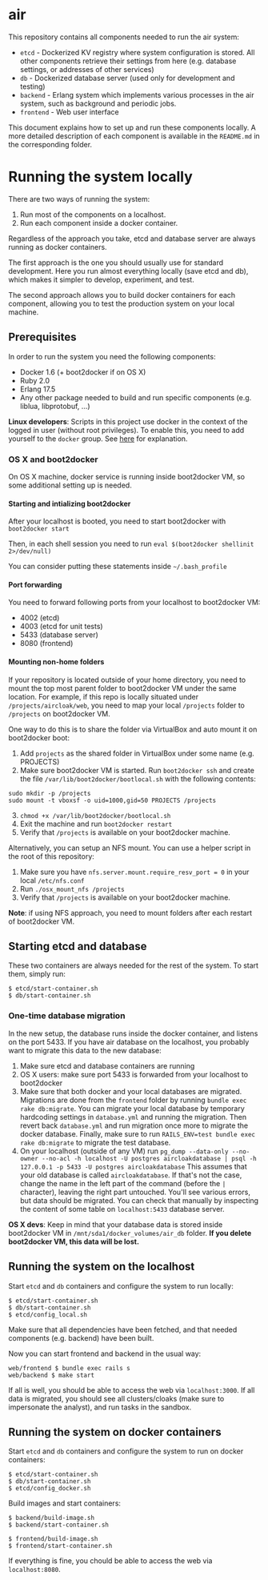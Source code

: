 air
==========

This repository contains all components needed to run the air system:

- `etcd` - Dockerized KV registry where system configuration is stored. All other components retrieve their settings from here (e.g. database settings, or addresses of other services)
- `db` - Dockerized database server (used only for development and testing)
- `backend` - Erlang system which implements various processes in the air system, such as background and periodic jobs.
- `frontend` - Web user interface

This document explains how to set up and run these components locally. A more detailed description of each component is available in the `README.md` in the corresponding folder.


# Running the system locally

There are two ways of running the system:

1. Run most of the components on a localhost.
2. Run each component inside a docker container.

Regardless of the approach you take, etcd and database server are always running as docker containers.

The first approach is the one you should usually use for standard development. Here you run almost everything locally (save etcd and db), which makes it simpler to develop, experiment, and test.

The second approach allows you to build docker containers for each component, allowing you to test the production system on your local machine.

## Prerequisites

In order to run the system you need the following components:

- Docker 1.6 (+ boot2docker if on OS X)
- Ruby 2.0
- Erlang 17.5
- Any other package needed to build and run specific components (e.g. liblua, libprotobuf, ...)

__Linux developers__: Scripts in this project use docker in the context of the logged in user (without root
privileges). To enable this, you need to add yourself to the `docker` group. See
[here](http://askubuntu.com/a/477554) for explanation.

### OS X and boot2docker

On OS X machine, docker service is running inside boot2docker VM, so some additional setting up is needed.

#### Starting and intializing boot2docker

After your localhost is booted, you need to start boot2docker with `boot2docker start`

Then, in each shell session you need to run `eval $(boot2docker shellinit 2>/dev/null)`

You can consider putting these statements inside `~/.bash_profile`

#### Port forwarding

You need to forward following ports from your localhost to boot2docker VM:

- 4002 (etcd)
- 4003 (etcd for unit tests)
- 5433 (database server)
- 8080 (frontend)

#### Mounting non-home folders

If your repository is located outside of your home directory, you need to mount the top most
parent folder to boot2docker VM under the same location. For example, if this repo is locally situated under
`/projects/aircloak/web`, you need to map your local `/projects` folder to `/projects` on boot2docker VM.

One way to do this is to share the folder via VirtualBox and auto mount it on boot2docker boot:

1. Add `projects` as the shared folder in VirtualBox under some name (e.g. PROJECTS)
2. Make sure boot2docker VM is started. Run `boot2docker ssh` and create the file `/var/lib/boot2docker/bootlocal.sh` with the following contents:
```
sudo mkdir -p /projects
sudo mount -t vboxsf -o uid=1000,gid=50 PROJECTS /projects
```
3. `chmod +x /var/lib/boot2docker/bootlocal.sh`
4. Exit the machine and run `boot2docker restart`
5. Verify that `/projects` is available on your boot2docker machine.

Alternatively, you can setup an NFS mount. You can use a helper script in the root of this repository:

1. Make sure you have `nfs.server.mount.require_resv_port = 0` in your local `/etc/nfs.conf`
2. Run `./osx_mount_nfs /projects`
3. Verify that `/projects` is available on your boot2docker machine.

__Note__: if using NFS approach, you need to mount folders after each restart of boot2docker VM.


## Starting etcd and database

These two containers are always needed for the rest of the system. To start them, simply run:

```
$ etcd/start-container.sh
$ db/start-container.sh
```

### One-time database migration

In the new setup, the database runs inside the docker container, and listens on the port 5433. If you have air database on the localhost, you probably want to migrate this data to the new database:

1. Make sure etcd and database containers are running
2. OS X users: make sure port 5433 is forwarded from your localhost to boot2docker
3. Make sure that both docker and your local databases are migrated. Migrations are done from the `frontend` folder by running `bundle exec rake db:migrate`. You can migrate your local database by temporary hardcoding settings in `database.yml` and running the migration. Then revert back `database.yml` and run migration once more to migrate the docker database. Finally, make sure to run `RAILS_ENV=test bundle exec rake db:migrate` to migrate the test database.
4. On your localhost (outside of any VM) run
   `pg_dump --data-only --no-owner --no-acl -h localhost -U postgres aircloakdatabase | psql -h 127.0.0.1 -p 5433 -U postgres aircloakdatabase`
   This assumes that your old database is called `aircloakdatabase`. If that's not the case, change the name in the left part of the command (before the `|` character), leaving the right part untouched. You'll see various errors, but data should be migrated. You can check that manually by inspecting the content of some table on `localhost:5433` database server.

__OS X devs__: Keep in mind that your database data is stored inside boot2docker VM in
`/mnt/sda1/docker_volumes/air_db` folder. __If you delete boot2docker VM, this data will be lost.__

## Running the system on the localhost

Start `etcd` and `db` containers and configure the system to run locally:

```
$ etcd/start-container.sh
$ db/start-container.sh
$ etcd/config_local.sh
```

Make sure that all dependencies have been fetched, and that needed components (e.g. backend) have been built.

Now you can start frontend and backend in the usual way:

```
web/frontend $ bundle exec rails s
web/backend $ make start
```

If all is well, you should be able to access the web via `localhost:3000`. If all data is migrated, you should see all clusters/cloaks (make sure to impersonate the analyst), and run tasks in the sandbox.

## Running the system on docker containers

Start `etcd` and `db` containers and configure the system to run on docker containers:

```
$ etcd/start-container.sh
$ db/start-container.sh
$ etcd/config_docker.sh
```

Build images and start containers:

```
$ backend/build-image.sh
$ backend/start-container.sh

$ frontend/build-image.sh
$ frontend/start-container.sh
```

If everything is fine, you chould be able to access the web via `localhost:8080`.
